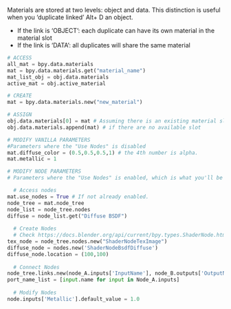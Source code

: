 Materials are stored at two levels: object and data. This distinction is useful when you ‘duplicate linked’ Alt+ D an object.

- If the link is ‘OBJECT’: each duplicate can have its own material in the material slot
- If the link is ‘DATA’: all duplicates will share the same material

```python
# ACCESS
all_mat = bpy.data.materials
mat = bpy.data.materials.get("material_name")
mat_list_obj = obj.data.materials
active_mat = obj.active_material

# CREATE 
mat = bpy.data.materials.new("new_material") 

# ASSIGN
obj.data.materials[0] = mat # Assuming there is an existing material slot
obj.data.materials.append(mat) # if there are no available slot

# MODIFY VANILLA PARAMETERS 
#Parameters where the "Use Nodes" is disabled
mat.diffuse_color = (0.5,0.5,0.5,1) # the 4th number is alpha. 
mat.metallic = 1 

# MODIFY NODE PARAMETERS 
# Parameters where the "Use Nodes" is enabled, which is what you'll be mostly likely working on '''

  # Access nodes  
mat.use_nodes = True # If not already enabled. 
node_tree = mat.node_tree
node_list = node_tree.nodes 
diffuse = node_list.get("Diffuse BSDF")
  
  # Create Nodes
  # Check https://docs.blender.org/api/current/bpy.types.ShaderNode.html for the list of shader nodes'''
tex_node = node_tree.nodes.new("ShaderNodeTexImage")
diffuse_node = nodes.new('ShaderNodeBsdfDiffuse')
diffuse_node.location = (100,100)
  
  # Connect Nodes
node_tree.links.new(node_A.inputs['InputName'], node_B.outputs['OutputName']
port_name_list = [input.name for input in Node_A.inputs]
  
  # Modify Nodes
node.inputs['Metallic'].default_value = 1.0
```
